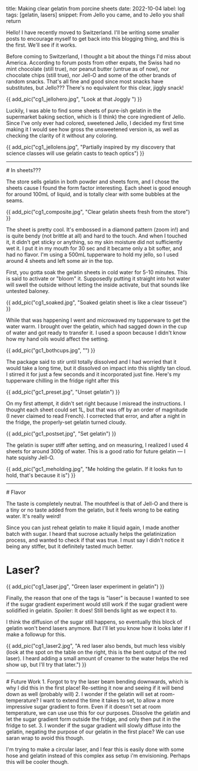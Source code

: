 title: Making clear gelatin from porcine sheets
date: 2022-10-04
label: log
tags: [gelatin, lasers]
snippet: From Jello you came, and to Jello you shall return

Hello! I have recently moved to Switzerland. I'll be writing some smaller posts to encourage myself to get back into this blogging thing, and this is the first. We'll see if it works.

Before coming to Switzerland, I thought a bit about the things I'd miss about America. According to forum posts from other expats, the Swiss had no mint chocolate (still true), nor peanut butter (untrue as of now), nor chocolate chips (still true), nor Jell-O and some of the other brands of random snacks. That's all fine and good since most snacks have substitutes, but Jello??? There's no equivalent for this clear, jiggly snack!

{{ add_pic("cg1_jellohero.jpg", "Look at that Joggly ") }}

Luckily, I was able to find some sheets of pure-ish gelatin in the supermarket baking section, which is (I think) the core ingredient of Jello. Since I've only ever had colored, sweetened Jello, I decided my first time making it I would see how gross the unsweetened version is, as well as checking the clarity of it without any coloring.

{{ add_pic("cg1_jellolens.jpg", "Partially inspired by my discovery that science classes will use gelatin casts to teach optics") }}


<hr>
# In sheets???

The store sells gelatin in both powder and sheets form, and I chose the sheets cause I found the form factor interesting. Each sheet is good enough for around 100mL of liquid, and is totally clear with some bubbles at the seams.

{{ add_pic("cg1_composite.jpg", "Clear gelatin sheets fresh from the store") }}

The sheet is pretty cool. It's embossed in a diamond pattern (zoom in!) and is quite bendy (not brittle at all) and hard to the touch. And when I touched it, it didn't get sticky or anything, so my skin moisture did not sufficiently wet it. I put it in my mouth for 30 sec and it became only a bit softer, and had no flavor. I'm using a 500mL tupperware to hold my jello, so I used around 4 sheets and left some air in the top. 


First, you gotta soak the gelatin sheets in cold water for 5-10 minutes. This is said to activate or "bloom" it. Supposedly putting it straight into hot water will swell the outside without letting the inside activate, but that sounds like untested baloney. 


{{ add_pic("cg1_soaked.jpg", "Soaked gelatin sheet is like a clear tisseue") }}

While that was happening I went and microwaved my tupperware to get the water warm. I brought over the gelatin, which had sagged down in the cup of water and got ready to transfer it. I used a spoon because I didn't know how my hand oils would affect the setting. 

{{ add_pic("gc1_bothcups.jpg", "") }}

The package said to stir until totally dissolved and I had worried that it would take a long time, but it dissolved on impact into this slightly tan cloud. I stirred it for just a few seconds and it incorporated just fine. Here's my tupperware chilling in the fridge right after this


{{ add_pic("gc1_preset.jpg", "Unset gelatin") }}


On my first attempt, it didn't set right because I misread the instructions. I thought each sheet could set 1L, but that was off by an order of magnitude (I never claimed to read French). I corrected that error, and after a night in the fridge, the properly-set gelatin turned cloudy.


{{ add_pic("gc1_postset.jpg", "Set gelatin") }}

The gelatin is super stiff after setting, and on measuring, I realized I used 4 sheets for around 300g of water. This is a good ratio for future gelatin — I hate squishy Jell-O.

{{ add_pic("gc1_meholding.jpg", "Me holding the gelatin. If it looks fun to hold, that's because it is") }}

<hr>
# Flavor

The taste is completely neutral. The mouthfeel is that of Jell-O and there is a tiny or no taste added from the gelatin, but it feels wrong to be eating water. It's really weird!

Since you can just reheat gelatin to make it liquid again, I made another batch with sugar. I heard that sucrose actually helps the gelatinization process, and wanted to check if that was true. I must say I didn't notice it being any stiffer, but it definitely tasted much better. 

# Laser?
{{ add_pic("cg1_laser.jpg", "Green laser experiment in gelatin") }}

Finally, the reason that one of the tags is "laser" is because I wanted to see if the sugar gradient experiment would still work if the sugar gradient were solidified in gelatin. Spoiler: It does! Still bends light as we expect it to. 

I think the diffusion of the sugar still happens, so eventually this block of gelatin won't bend lasers anymore. But I'll let you know how it looks later if I make a followup for this. 

{{ add_pic("cg1_laser2.jpg", "A red laser also bends, but much less visibly (look at the spot on the table on the right, this is the bent output of the red laser). I heard adding a small amount of creamer to the water helps the red show up, but I'll try that later.") }}

<hr>
# Future Work
1. Forgot to try the laser beam bending downwards, which is why I did this in the first place! Re-setting it now and seeing if it will bend down as well (probably will)
2. I wonder if the gelatin will set at room-temperature? I want to extend the time it takes to set, to allow a more impressive sugar gradient to form. Even if it doesn't set at room temperature, we can use use this for our purposes. Dissolve the gelatin and let the sugar gradient form outside the fridge, and only then put it in the fridge to set.
3. I wonder if the sugar gradient will slowly diffuse into the gelatin, negating the purpose of our gelatin in the first place? We can use saran wrap to avoid this though.

I'm trying to make a circular laser, and I fear this is easily done with some hose and gelatin instead of this complex ass setup i'm envisioning. Perhaps this will be cooler though.
